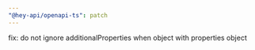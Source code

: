 ```yaml
---
"@hey-api/openapi-ts": patch
---
```


fix: do not ignore additionalProperties when object with properties object
